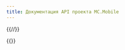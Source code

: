 ```yaml
---
title: Документация API проекта MC.Mobile
---
```


{{/*<generate-openapi-ref-docs url="https://raw.githubusercontent.com/github/rest-api-description/main/descriptions/api.github.com/api.github.com.json">*/}}

{{<generate-openapi-ref-docs url="https://localhost:5000/swagger/v1/swagger.json">}}
